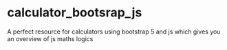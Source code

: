 # calculator_bootsrap_js
A perfect resource for calculators using bootstrap 5 and js which gives you an overview of js maths logics
